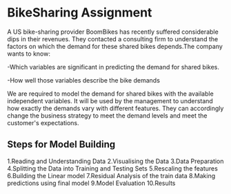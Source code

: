 # BikeSharing Assignment
A US bike-sharing provider BoomBikes has recently suffered considerable dips in their revenues. They contacted a consulting firm to understand the factors on which the demand for these shared bikes depends.The company wants to know:

  -Which variables are significant in predicting the demand for shared bikes.
  
  -How well those variables describe the bike demands
  
We are required to model the demand for shared bikes with the available independent variables. It will be used by the management to understand how exactly the demands vary with different features. They can accordingly change the business strategy to meet the demand levels and meet the customer's expectations.

## Steps for Model Building
1.Reading and Understanding Data 
2.Visualising the Data
3.Data Preparation
4.Splitting the Data into Training and Testing Sets
5.Rescaling the features
6.Building the Linear model
7.Residual Analysis of the train data
8.Making predictions using final model
9.Model Evaluation
10.Results
